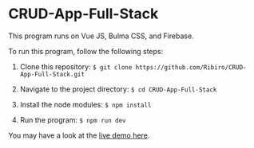 # CRUD-App-Full-Stack

This program runs on Vue JS, Bulma CSS, and Firebase.

To run this program, follow the following steps:

1. Clone this repository:
```$ git clone https://github.com/Ribiro/CRUD-App-Full-Stack.git```

2. Navigate to the project directory:
```$ cd CRUD-App-Full-Stack```

3. Install the node modules:
```$ npm install```

4. Run the program:
```$ npm run dev```

You may have a look at the <a href="https://crud-app-fullstack.netlify.app/">live demo here</a>.